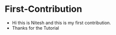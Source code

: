 # First-Contribution
- Hi this is Nitesh and this is my first contribution.
- Thanks for the Tutorial
